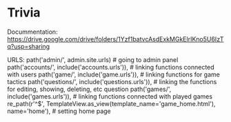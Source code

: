 # Trivia
Docummentation: https://drive.google.com/drive/folders/1Yzf1batvcAsdExkMGkElrIKno5U6IzTq?usp=sharing

URLS:
path('admin/', admin.site.urls)  # going to admin panel
path('accounts/', include('accounts.urls')),  # linking functions connected with users
path('game/', include('game.urls')),  # linking functions for game tactics
path('questions/', include('questions.urls')),  # linking the functions for editing, showing, deleting, etc question
path('games/', include('games.urls')),  # linking functions connected with played games
re_path(r'^$', TemplateView.as_view(template_name='game_home.html'), name='home'),  # setting home page
